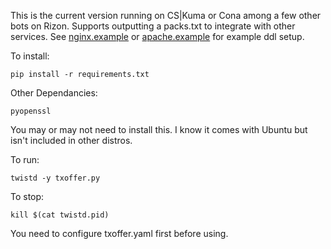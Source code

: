 This is the current version running on CS|Kuma or Cona among a few other bots on Rizon.
Supports outputting a packs.txt to integrate with other services.
See [nginx.example](nginx.example) or [apache.example](apache.example) for example ddl setup.

To install:

`pip install -r requirements.txt`

Other Dependancies:

`pyopenssl`

You may or may not need to install this. I know it comes with Ubuntu but isn't included in other distros.

To run:

`twistd -y txoffer.py`

To stop:

`kill $(cat twistd.pid)`

You need to configure txoffer.yaml first before using.

